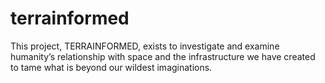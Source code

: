# terrainformed
This project, TERRAINFORMED, exists to investigate and examine humanity’s relationship with space and the infrastructure we have created to tame what is beyond our wildest imaginations. 
